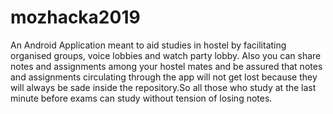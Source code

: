 # mozhacka2019
An Android Application meant to aid studies in hostel by facilitating organised groups, voice lobbies and watch party lobby.
Also you can share notes and assignments among your hostel mates and be assured that notes and assignments circulating through the app
will not get lost because they will always be sade inside the repository.So all those who study at the last minute before exams can study without tension of losing notes.

